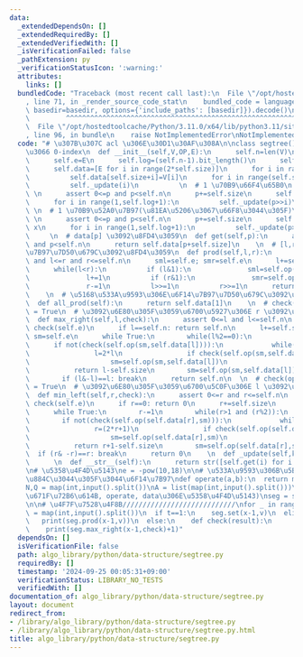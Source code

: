 ```yaml
---
data:
  _extendedDependsOn: []
  _extendedRequiredBy: []
  _extendedVerifiedWith: []
  _isVerificationFailed: false
  _pathExtension: py
  _verificationStatusIcon: ':warning:'
  attributes:
    links: []
  bundledCode: "Traceback (most recent call last):\n  File \"/opt/hostedtoolcache/Python/3.11.0/x64/lib/python3.11/site-packages/onlinejudge_verify/documentation/build.py\"\
    , line 71, in _render_source_code_stat\n    bundled_code = language.bundle(stat.path,\
    \ basedir=basedir, options={'include_paths': [basedir]}).decode()\n          \
    \         ^^^^^^^^^^^^^^^^^^^^^^^^^^^^^^^^^^^^^^^^^^^^^^^^^^^^^^^^^^^^^^^^^^^^^^^^^^^^^^^^^\n\
    \  File \"/opt/hostedtoolcache/Python/3.11.0/x64/lib/python3.11/site-packages/onlinejudge_verify/languages/python.py\"\
    , line 96, in bundle\n    raise NotImplementedError\nNotImplementedError\n"
  code: "# \u307B\u307C acl \u306E\u30D1\u30AF\u308A\n\nclass segtree(): # \u3059\u3079\
    \u3066 0-index\n  def __init__(self,V,OP,E):\n      self.n=len(V)\n      self.op=OP\n\
    \      self.e=E\n      self.log=(self.n-1).bit_length()\n      self.size=1<<self.log\n\
    \      self.data=[E for i in range(2*self.size)]\n      for i in range(self.n):\n\
    \          self.data[self.size+i]=V[i]\n      for i in range(self.size-1,0,-1):\n\
    \          self._update(i)\n          \n  # 1 \u70B9\u66F4\u65B0\n  def set(self,p,x):\
    \ \n      assert 0<=p and p<self.n\n      p+=self.size\n      self.data[p]=x\n\
    \      for i in range(1,self.log+1):\n          self._update(p>>i)\n         \
    \ \n  # 1 \u70B9\u52A0\u7B97(\u81EA\u5206\u3067\u66F8\u3044\u305F)\n  def add(self,p,x):\
    \ \n      assert 0<=p and p<self.n\n      p+=self.size\n      self.data[p] +=\
    \ x\n      for i in range(1,self.log+1):\n          self._update(p>>i)\n     \
    \     \n  # data[p] \u3092\u8FD4\u3059\n  def get(self,p):\n      assert 0<=p\
    \ and p<self.n\n      return self.data[p+self.size]\n    \n  # [l,r) \u306E\u6F14\
    \u7B97\u7D50\u679C\u3092\u8FD4\u3059\n  def prod(self,l,r):\n      assert 0<=l\
    \ and l<=r and r<=self.n\n      sml=self.e; smr=self.e\n      l+=self.size; r+=self.size\n\
    \      while(l<r):\n          if (l&1):\n              sml=self.op(sml,self.data[l])\n\
    \              l+=1\n          if (r&1):\n              smr=self.op(self.data[r-1],smr)\n\
    \              r-=1\n          l>>=1\n          r>>=1\n      return self.op(sml,smr)\n\
    \    \n  # \u5168\u533A\u9593\u306E\u6F14\u7B97\u7D50\u679C\u3092\u8FD4\u3059\n\
    \  def all_prod(self):\n      return self.data[1]\n    \n  # check(operate(data[l],data[l+1],...,data[r-1]))\
    \ = True\n  # \u3092\u6E80\u305F\u3059\u6700\u5927\u306E r \u3092\u8FD4\u3059\n\
    \  def max_right(self,l,check):\n      assert 0<=l and l<=self.n\n      assert\
    \ check(self.e)\n      if l==self.n: return self.n\n      l+=self.size\n     \
    \ sm=self.e\n      while True:\n        while(l%2==0):\n            l>>=1\n  \
    \      if not(check(self.op(sm,self.data[l]))):\n            while(l<self.size):\n\
    \                l=2*l\n                if check(self.op(sm,self.data[l])):\n\
    \                    sm=self.op(sm,self.data[l])\n                    l+=1\n \
    \           return l-self.size\n        sm=self.op(sm,self.data[l])\n        l+=1\n\
    \        if (l&-l)==l: break\n      return self.n\n  \n  # check(operate(data[l],data[l+1],...,data[r-1]))\
    \ = True\n  # \u3092\u6E80\u305F\u3059\u6700\u5C0F\u306E l \u3092\u8FD4\u3059\n\
    \  def min_left(self,r,check):\n      assert 0<=r and r<=self.n\n      assert\
    \ check(self.e)\n      if r==0: return 0\n      r+=self.size\n      sm=self.e\n\
    \      while True:\n        r-=1\n        while(r>1 and (r%2)):\n            r>>=1\n\
    \        if not(check(self.op(self.data[r],sm))):\n            while(r<self.size):\n\
    \                r=(2*r+1)\n                if check(self.op(self.data[r],sm)):\n\
    \                    sm=self.op(self.data[r],sm)\n                    r-=1\n \
    \           return r+1-self.size\n        sm=self.op(self.data[r],sm)\n      \
    \  if (r& -r)==r: break\n      return 0\n    \n  def _update(self,k):\n      self.data[k]=self.op(self.data[2*k],self.data[2*k+1])\n\
    \      \n  def __str__(self):\n      return str([self.get(i) for i in range(self.n)])\n\
    \n# \u5358\u4F4D\u5143\ne = -pow(10,18)\n\n# \u533A\u9593\u306B\u5BFE\u3057\u3066\
    \u884C\u3044\u305F\u3044\u6F14\u7B97\ndef operate(a,b):\n  return max(a,b)\n\n\
    N,Q = map(int,input().split())\nA = list(map(int,input().split()))\n\n# (\u521D\
    \u671F\u72B6\u614B, operate, data\u306E\u5358\u4F4D\u5143)\nseg = segtree(A,operate,e)\n\
    \n\n# \u4F7F\u7528\u4F8B////////////////////////////\nfor _ in range(Q):\n  t,x,v\
    \ = map(int,input().split())\n  if t==1:\n    seg.set(x-1,v)\n  elif t==2:\n \
    \   print(seg.prod(x-1,v))\n  else:\n    def check(result):\n      return result<v\n\
    \    print(seg.max_right(x-1,check)+1)"
  dependsOn: []
  isVerificationFile: false
  path: algo_library/python/data-structure/segtree.py
  requiredBy: []
  timestamp: '2024-09-25 00:05:31+09:00'
  verificationStatus: LIBRARY_NO_TESTS
  verifiedWith: []
documentation_of: algo_library/python/data-structure/segtree.py
layout: document
redirect_from:
- /library/algo_library/python/data-structure/segtree.py
- /library/algo_library/python/data-structure/segtree.py.html
title: algo_library/python/data-structure/segtree.py
---
```


